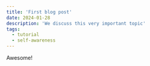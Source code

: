 ```yaml
---
title: 'First blog post'
date: 2024-01-28
description: 'We discuss this very important topic'
tags:
  - tutorial
  - self-awareness
---
```


Awesome!

